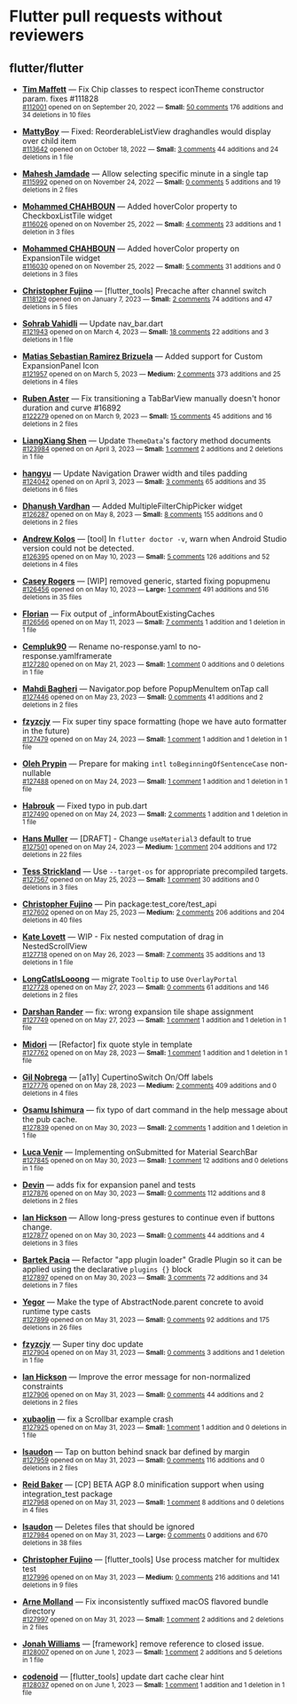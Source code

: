 # Flutter pull requests without reviewers

## flutter/flutter

* **[Tim Maffett](https://github.com/timmaffett)** &mdash; Fix Chip classes to respect iconTheme constructor param. fixes #111828<br />
    <sub>[#112001](https://github.com/flutter/flutter/pull/112001) opened on on September 20, 2022 &mdash; **Small:** [50 comments](https://github.com/flutter/flutter/pull/112001) 176 additions and 34 deletions in 10 files</sub><br />

* **[MattyBoy](https://github.com/MattyBoy4444)** &mdash; Fixed: ReorderableListView draghandles would display over child item<br />
    <sub>[#113642](https://github.com/flutter/flutter/pull/113642) opened on on October 18, 2022 &mdash; **Small:** [3 comments](https://github.com/flutter/flutter/pull/113642) 44 additions and 24 deletions in 1 file</sub><br />

* **[Mahesh Jamdade](https://github.com/maheshmnj)** &mdash; Allow selecting specific minute in a single tap<br />
    <sub>[#115992](https://github.com/flutter/flutter/pull/115992) opened on on November 24, 2022 &mdash; **Small:** [0 comments](https://github.com/flutter/flutter/pull/115992) 5 additions and 19 deletions in 2 files</sub><br />

* **[Mohammed  CHAHBOUN](https://github.com/M97Chahboun)** &mdash; Added hoverColor property to CheckboxListTile widget<br />
    <sub>[#116026](https://github.com/flutter/flutter/pull/116026) opened on on November 25, 2022 &mdash; **Small:** [4 comments](https://github.com/flutter/flutter/pull/116026) 23 additions and 1 deletion in 3 files</sub><br />

* **[Mohammed  CHAHBOUN](https://github.com/M97Chahboun)** &mdash; Added hoverColor property on ExpansionTile widget<br />
    <sub>[#116030](https://github.com/flutter/flutter/pull/116030) opened on on November 25, 2022 &mdash; **Small:** [5 comments](https://github.com/flutter/flutter/pull/116030) 31 additions and 0 deletions in 3 files</sub><br />

* **[Christopher Fujino](https://github.com/christopherfujino)** &mdash; [flutter_tools] Precache after channel switch<br />
    <sub>[#118129](https://github.com/flutter/flutter/pull/118129) opened on on January 7, 2023 &mdash; **Small:** [2 comments](https://github.com/flutter/flutter/pull/118129) 74 additions and 47 deletions in 5 files</sub><br />

* **[Sohrab Vahidli](https://github.com/sohrabonline)** &mdash; Update nav_bar.dart<br />
    <sub>[#121943](https://github.com/flutter/flutter/pull/121943) opened on on March 4, 2023 &mdash; **Small:** [18 comments](https://github.com/flutter/flutter/pull/121943) 22 additions and 3 deletions in 1 file</sub><br />

* **[Matias Sebastian Ramirez Brizuela](https://github.com/ramirezsebas)** &mdash; Added support for Custom ExpansionPanel Icon<br />
    <sub>[#121957](https://github.com/flutter/flutter/pull/121957) opened on on March 5, 2023 &mdash; **Medium:** [2 comments](https://github.com/flutter/flutter/pull/121957) 373 additions and 25 deletions in 4 files</sub><br />

* **[Ruben Aster](https://github.com/rubenaster)** &mdash; Fix transitioning a TabBarView manually doesn't honor duration and curve #16892<br />
    <sub>[#122279](https://github.com/flutter/flutter/pull/122279) opened on on March 9, 2023 &mdash; **Small:** [15 comments](https://github.com/flutter/flutter/pull/122279) 45 additions and 16 deletions in 2 files</sub><br />

* **[LiangXiang Shen](https://github.com/kj415j45)** &mdash; Update `ThemeData`'s factory method documents<br />
    <sub>[#123984](https://github.com/flutter/flutter/pull/123984) opened on on April 3, 2023 &mdash; **Small:** [1 comment](https://github.com/flutter/flutter/pull/123984) 2 additions and 2 deletions in 1 file</sub><br />

* **[hangyu](https://github.com/hangyujin)** &mdash; Update Navigation Drawer width and tiles padding<br />
    <sub>[#124042](https://github.com/flutter/flutter/pull/124042) opened on on April 3, 2023 &mdash; **Small:** [3 comments](https://github.com/flutter/flutter/pull/124042) 65 additions and 35 deletions in 6 files</sub><br />

* **[Dhanush Vardhan](https://github.com/dhanush17-tech)** &mdash; Added MultipleFilterChipPicker widget<br />
    <sub>[#126287](https://github.com/flutter/flutter/pull/126287) opened on on May 8, 2023 &mdash; **Small:** [8 comments](https://github.com/flutter/flutter/pull/126287) 155 additions and 0 deletions in 2 files</sub><br />

* **[Andrew Kolos](https://github.com/andrewkolos)** &mdash; [tool] In `flutter doctor -v`, warn when Android Studio version could not be detected.<br />
    <sub>[#126395](https://github.com/flutter/flutter/pull/126395) opened on on May 10, 2023 &mdash; **Small:** [5 comments](https://github.com/flutter/flutter/pull/126395) 126 additions and 52 deletions in 4 files</sub><br />

* **[Casey Rogers](https://github.com/caseycrogers)** &mdash; [WIP] removed generic, started fixing popupmenu<br />
    <sub>[#126456](https://github.com/flutter/flutter/pull/126456) opened on on May 10, 2023 &mdash; **Large:** [1 comment](https://github.com/flutter/flutter/pull/126456) 491 additions and 516 deletions in 35 files</sub><br />

* **[Florian](https://github.com/PlutoHDDev)** &mdash; Fix output of _informAboutExistingCaches<br />
    <sub>[#126566](https://github.com/flutter/flutter/pull/126566) opened on on May 11, 2023 &mdash; **Small:** [7 comments](https://github.com/flutter/flutter/pull/126566) 1 addition and 1 deletion in 1 file</sub><br />

* **[Cempluk90](https://github.com/Cempluk90)** &mdash; Rename no-response.yaml to no-response.yamlframerate<br />
    <sub>[#127280](https://github.com/flutter/flutter/pull/127280) opened on on May 21, 2023 &mdash; **Small:** [1 comment](https://github.com/flutter/flutter/pull/127280) 0 additions and 0 deletions in 1 file</sub><br />

* **[Mahdi Bagheri](https://github.com/mhbdev)** &mdash; Navigator.pop before PopupMenuItem onTap call<br />
    <sub>[#127446](https://github.com/flutter/flutter/pull/127446) opened on on May 23, 2023 &mdash; **Small:** [0 comments](https://github.com/flutter/flutter/pull/127446) 41 additions and 2 deletions in 2 files</sub><br />

* **[fzyzcjy](https://github.com/fzyzcjy)** &mdash; Fix super tiny space formatting (hope we have auto formatter in the future)<br />
    <sub>[#127479](https://github.com/flutter/flutter/pull/127479) opened on on May 24, 2023 &mdash; **Small:** [1 comment](https://github.com/flutter/flutter/pull/127479) 1 addition and 1 deletion in 1 file</sub><br />

* **[Oleh Prypin](https://github.com/oprypin)** &mdash; Prepare for making `intl` `toBeginningOfSentenceCase` non-nullable<br />
    <sub>[#127488](https://github.com/flutter/flutter/pull/127488) opened on on May 24, 2023 &mdash; **Small:** [1 comment](https://github.com/flutter/flutter/pull/127488) 1 addition and 1 deletion in 1 file</sub><br />

* **[Habrouk](https://github.com/ElHbrouk)** &mdash; Fixed typo in pub.dart<br />
    <sub>[#127490](https://github.com/flutter/flutter/pull/127490) opened on on May 24, 2023 &mdash; **Small:** [2 comments](https://github.com/flutter/flutter/pull/127490) 1 addition and 1 deletion in 1 file</sub><br />

* **[Hans Muller](https://github.com/HansMuller)** &mdash; [DRAFT] - Change `useMaterial3` default to true<br />
    <sub>[#127501](https://github.com/flutter/flutter/pull/127501) opened on on May 24, 2023 &mdash; **Medium:** [1 comment](https://github.com/flutter/flutter/pull/127501) 204 additions and 172 deletions in 22 files</sub><br />

* **[Tess Strickland](https://github.com/sstrickl)** &mdash; Use `--target-os` for appropriate precompiled targets.<br />
    <sub>[#127567](https://github.com/flutter/flutter/pull/127567) opened on on May 25, 2023 &mdash; **Small:** [1 comment](https://github.com/flutter/flutter/pull/127567) 30 additions and 0 deletions in 3 files</sub><br />

* **[Christopher Fujino](https://github.com/christopherfujino)** &mdash; Pin package:test_core/test_api<br />
    <sub>[#127602](https://github.com/flutter/flutter/pull/127602) opened on on May 25, 2023 &mdash; **Medium:** [2 comments](https://github.com/flutter/flutter/pull/127602) 206 additions and 204 deletions in 40 files</sub><br />

* **[Kate Lovett](https://github.com/Piinks)** &mdash; WIP - Fix nested computation of drag in NestedScrollView<br />
    <sub>[#127718](https://github.com/flutter/flutter/pull/127718) opened on on May 26, 2023 &mdash; **Small:** [7 comments](https://github.com/flutter/flutter/pull/127718) 35 additions and 13 deletions in 1 file</sub><br />

* **[LongCatIsLooong](https://github.com/LongCatIsLooong)** &mdash; migrate `Tooltip` to use  `OverlayPortal`<br />
    <sub>[#127728](https://github.com/flutter/flutter/pull/127728) opened on on May 27, 2023 &mdash; **Small:** [0 comments](https://github.com/flutter/flutter/pull/127728) 61 additions and 146 deletions in 2 files</sub><br />

* **[Darshan Rander](https://github.com/SirusCodes)** &mdash; fix: wrong expansion tile shape assignment<br />
    <sub>[#127749](https://github.com/flutter/flutter/pull/127749) opened on on May 27, 2023 &mdash; **Small:** [1 comment](https://github.com/flutter/flutter/pull/127749) 1 addition and 1 deletion in 1 file</sub><br />

* **[Midori](https://github.com/natsuk4ze)** &mdash; [Refactor] fix quote style in template<br />
    <sub>[#127762](https://github.com/flutter/flutter/pull/127762) opened on on May 28, 2023 &mdash; **Small:** [1 comment](https://github.com/flutter/flutter/pull/127762) 1 addition and 1 deletion in 1 file</sub><br />

* **[Gil Nobrega](https://github.com/gilnobrega)** &mdash; [a11y] CupertinoSwitch On/Off labels<br />
    <sub>[#127776](https://github.com/flutter/flutter/pull/127776) opened on on May 28, 2023 &mdash; **Medium:** [2 comments](https://github.com/flutter/flutter/pull/127776) 409 additions and 0 deletions in 4 files</sub><br />

* **[Osamu Ishimura](https://github.com/hrontan)** &mdash; fix typo of dart command in the help message about the pub cache.<br />
    <sub>[#127839](https://github.com/flutter/flutter/pull/127839) opened on on May 30, 2023 &mdash; **Small:** [2 comments](https://github.com/flutter/flutter/pull/127839) 1 addition and 1 deletion in 1 file</sub><br />

* **[Luca Venir](https://github.com/lucavenir)** &mdash; Implementing onSubmitted for Material SearchBar<br />
    <sub>[#127845](https://github.com/flutter/flutter/pull/127845) opened on on May 30, 2023 &mdash; **Small:** [1 comment](https://github.com/flutter/flutter/pull/127845) 12 additions and 0 deletions in 1 file</sub><br />

* **[Devin](https://github.com/dleyba042)** &mdash; adds fix for expansion panel and tests<br />
    <sub>[#127876](https://github.com/flutter/flutter/pull/127876) opened on on May 30, 2023 &mdash; **Small:** [0 comments](https://github.com/flutter/flutter/pull/127876) 112 additions and 8 deletions in 2 files</sub><br />

* **[Ian Hickson](https://github.com/Hixie)** &mdash; Allow long-press gestures to continue even if buttons change.<br />
    <sub>[#127877](https://github.com/flutter/flutter/pull/127877) opened on on May 30, 2023 &mdash; **Small:** [0 comments](https://github.com/flutter/flutter/pull/127877) 44 additions and 4 deletions in 3 files</sub><br />

* **[Bartek Pacia](https://github.com/bartekpacia)** &mdash; Refactor "app plugin loader" Gradle Plugin so it can be applied using the declarative `plugins {}` block<br />
    <sub>[#127897](https://github.com/flutter/flutter/pull/127897) opened on on May 30, 2023 &mdash; **Small:** [3 comments](https://github.com/flutter/flutter/pull/127897) 72 additions and 34 deletions in 7 files</sub><br />

* **[Yegor](https://github.com/yjbanov)** &mdash; Make the type of AbstractNode.parent concrete to avoid runtime type casts<br />
    <sub>[#127899](https://github.com/flutter/flutter/pull/127899) opened on on May 31, 2023 &mdash; **Small:** [0 comments](https://github.com/flutter/flutter/pull/127899) 92 additions and 175 deletions in 26 files</sub><br />

* **[fzyzcjy](https://github.com/fzyzcjy)** &mdash; Super tiny doc update<br />
    <sub>[#127904](https://github.com/flutter/flutter/pull/127904) opened on on May 31, 2023 &mdash; **Small:** [0 comments](https://github.com/flutter/flutter/pull/127904) 3 additions and 1 deletion in 1 file</sub><br />

* **[Ian Hickson](https://github.com/Hixie)** &mdash; Improve the error message for non-normalized constraints<br />
    <sub>[#127906](https://github.com/flutter/flutter/pull/127906) opened on on May 31, 2023 &mdash; **Small:** [0 comments](https://github.com/flutter/flutter/pull/127906) 44 additions and 2 deletions in 2 files</sub><br />

* **[xubaolin](https://github.com/xu-baolin)** &mdash; fix a Scrollbar example crash<br />
    <sub>[#127925](https://github.com/flutter/flutter/pull/127925) opened on on May 31, 2023 &mdash; **Small:** [1 comment](https://github.com/flutter/flutter/pull/127925) 1 addition and 0 deletions in 1 file</sub><br />

* **[lsaudon](https://github.com/lsaudon)** &mdash; Tap on button behind snack bar defined by margin<br />
    <sub>[#127959](https://github.com/flutter/flutter/pull/127959) opened on on May 31, 2023 &mdash; **Small:** [0 comments](https://github.com/flutter/flutter/pull/127959) 116 additions and 0 deletions in 2 files</sub><br />

* **[Reid Baker](https://github.com/reidbaker)** &mdash; [CP] BETA AGP 8.0 minification support when using integration_test package<br />
    <sub>[#127968](https://github.com/flutter/flutter/pull/127968) opened on on May 31, 2023 &mdash; **Small:** [1 comment](https://github.com/flutter/flutter/pull/127968) 8 additions and 0 deletions in 4 files</sub><br />

* **[lsaudon](https://github.com/lsaudon)** &mdash; Deletes files that should be ignored<br />
    <sub>[#127984](https://github.com/flutter/flutter/pull/127984) opened on on May 31, 2023 &mdash; **Large:** [0 comments](https://github.com/flutter/flutter/pull/127984) 0 additions and 670 deletions in 38 files</sub><br />

* **[Christopher Fujino](https://github.com/christopherfujino)** &mdash; [flutter_tools] Use process matcher for multidex test<br />
    <sub>[#127996](https://github.com/flutter/flutter/pull/127996) opened on on May 31, 2023 &mdash; **Medium:** [0 comments](https://github.com/flutter/flutter/pull/127996) 216 additions and 141 deletions in 9 files</sub><br />

* **[Arne Molland](https://github.com/arnemolland)** &mdash; Fix inconsistently suffixed macOS flavored bundle directory<br />
    <sub>[#127997](https://github.com/flutter/flutter/pull/127997) opened on on May 31, 2023 &mdash; **Small:** [1 comment](https://github.com/flutter/flutter/pull/127997) 2 additions and 2 deletions in 2 files</sub><br />

* **[Jonah Williams](https://github.com/jonahwilliams)** &mdash; [framework] remove reference to closed issue.<br />
    <sub>[#128007](https://github.com/flutter/flutter/pull/128007) opened on on June 1, 2023 &mdash; **Small:** [1 comment](https://github.com/flutter/flutter/pull/128007) 2 additions and 5 deletions in 1 file</sub><br />

* **[codenoid](https://github.com/codenoid)** &mdash; [flutter_tools] update dart cache clear hint<br />
    <sub>[#128037](https://github.com/flutter/flutter/pull/128037) opened on on June 1, 2023 &mdash; **Small:** [1 comment](https://github.com/flutter/flutter/pull/128037) 1 addition and 1 deletion in 1 file</sub><br />

